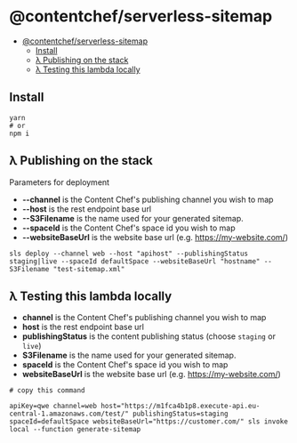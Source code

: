 @contentchef/serverless-sitemap
===============================

- [@contentchef/serverless-sitemap](#contentchefserverless-sitemap)
  - [Install](#install)
  - [λ Publishing on the stack](#%CE%BB-publishing-on-the-stack)
  - [λ Testing this lambda locally](#%CE%BB-testing-this-lambda-locally)

## Install

```shell
yarn
# or
npm i
```

## λ Publishing on the stack

Parameters for deployment

* **--channel** is the Content Chef's publishing channel you wish to map
* **--host** is the rest endpoint base url
* **--S3Filename** is the name used for your generated sitemap.
* **--spaceId** is the Content Chef's space id you wish to map
* **--websiteBaseUrl** is the website base url (e.g. https://my-website.com/)

```shell
sls deploy --channel web --host "apihost" --publishingStatus staging|live --spaceId defaultSpace --websiteBaseUrl "hostname" --S3Filename "test-sitemap.xml"
```

## λ Testing this lambda locally

* **channel** is the Content Chef's publishing channel you wish to map
* **host** is the rest endpoint base url
* **publishingStatus** is the content publishing status (choose `staging` or `live`)
* **S3Filename** is the name used for your generated sitemap.
* **spaceId** is the Content Chef's space id you wish to map
* **websiteBaseUrl** is the website base url (e.g. https://my-website.com/)

```shell
# copy this command

apiKey=qwe channel=web host="https://m1fca4b1p8.execute-api.eu-central-1.amazonaws.com/test/" publishingStatus=staging spaceId=defaultSpace websiteBaseUrl="https://customer.com/" sls invoke local --function generate-sitemap
```
